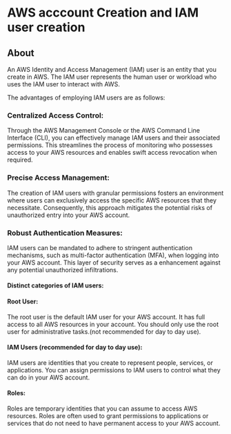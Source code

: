 # AWS acccount Creation and IAM user creation

## About


An AWS Identity and Access Management (IAM) user is an entity that you create in AWS. The IAM user represents the human user or workload who uses the IAM user to interact with AWS. 

The advantages of employing IAM users are as follows:

### Centralized Access Control:
 Through the AWS Management Console or the AWS Command Line Interface (CLI), you can effectively manage IAM users and their associated permissions. This streamlines the process of monitoring who possesses access to your AWS resources and enables swift access revocation when required.

### Precise Access Management: 
The creation of IAM users with granular permissions fosters an environment where users can exclusively access the specific AWS resources that they necessitate. Consequently, this approach mitigates the potential risks of unauthorized entry into your AWS account.

### Robust Authentication Measures: 
IAM users can be mandated to adhere to stringent authentication mechanisms, such as multi-factor authentication (MFA), when logging into your AWS account. This layer of security serves as a enhancement against any potential unauthorized infiltrations.

#### Distinct categories of IAM users:

#### Root User: 
 The root user is the default IAM user for your AWS account. It has full access to all AWS resources in your account. You should only use the root user for administrative tasks.(not recommended for day to day use).

#### IAM Users (recommended for day to day use): 
IAM users are identities that you create to represent people, services, or applications. You can assign permissions to IAM users to control what they can do in your AWS account.
#### Roles: 
Roles are temporary identities that you can assume to access AWS resources. Roles are often used to grant permissions to applications or services that do not need to have permanent access to your AWS account.